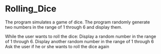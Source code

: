 # Rolling_Dice
The program simulates a game of dice. The program randomly generate two numbers in the range of 1 through 6 and display them. 

While the user wants to roll the dice: Display a random number in the range of 1 through 6.																						Display another random number in the range of 1 through 6
Ask the user if he or she wants to roll the dice again
